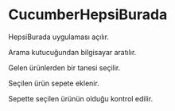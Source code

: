 # CucumberHepsiBurada

HepsiBurada uygulaması açılır. 

Arama kutucuğundan bilgisayar aratılır.

Gelen ürünlerden bir tanesi seçilir.

Seçilen ürün sepete eklenir.

Sepette seçilen ürünün olduğu kontrol edilir.
